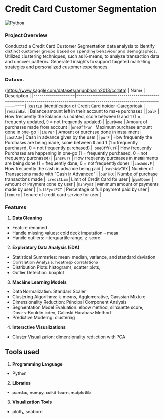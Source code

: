 # Credit Card Customer Segmentation 
![Python](https://img.shields.io/badge/Python-3776AB?style=for-the-badge&logo=python&logoColor=white)

### Project Overview
Conducted a Credit Card Customer Segmentation data analysis to identify distinct customer groups based on spending behaviour and demographics. Utilized clustering techniques, such as K-means, to analyze transaction data and uncover patterns. Generated insights to support targeted marketing strategies and personalized customer experiences.

### Dataset 
(https://www.kaggle.com/datasets/arjunbhasin2013/ccdata)
| Name            | Description                                                                                                                      |
|---------------------|----------------------------------------------------------------------------------------------------------------------------------|
|`custID`               |Identification of Credit Card holder (Categorical)                                                                                |
|`remainBal`            | Balance amount left in their account to make purchases                                                                           |
|`balF`                 | How frequently the Balance is updated, score between 0 and 1 (1 = frequently updated, 0 = not frequently updated)                |
|`purDone`              | Amount of purchases made from account                                                                                            |
|`oneOffPur`            | Maximum purchase amount done in one-go                                                                                           |
|`insPur`               | Amount of purchase done in installment                                                                                           |
|`cashAdv`              | Cash in advance given by the user                                                                                                |
|`purF`                 | How frequently the Purchases are being made, score between 0 and 1 (1 = frequently purchased, 0 = not frequently purchased)      |
|`oneOffPurF`           | How frequently Purchases are happening in one-go (1 = frequently purchased, 0 = not frequently purchased)                        |
|`insPurF`              | How frequently purchases in installments are being done (1 = frequently done, 0 = not frequently done)                           |
|`cashAdvF`             | How frequently the cash in advance being paid                                                                                    |
|`cashAdvTRX`           | Number of Transactions made with "Cash in Advanced"                                                                              |
|`purTRX`               | Numbe of purchase transactions made                                                                                              |
|`creditLim`            | Limit of Credit Card for user                                                                                                    |
|`pymtDone`             | Amount of Payment done by user                                                                                                   |
|`minPymt`              | Minimum amount of payments made by user                                                                                          |
|`fullPymtPCT`          | Percentage of full payment paid by user                                                                                          |
|`tenure`               | Tenure of credit card service for user                                                                                           |

### Features
1. **Data Cleaning**
  -	Feature renamed
  -	Handle missing values: cold deck imputation – mean
  -	Handle outliers: interquartile range, z-score
2. **Exploratory Data Analysis (EDA)**
  -	Statistical Summaries: mean, median, variance, and standard deviation
  -	Correlation Analysis: heatmap correlations
  -	Distribution Plots: histograms, scatter plots,
  -	Outlier Detection: boxplot
3. **Machine Learning Models**
  -	Data Normalization: Standard Scaler
  -	Clustering Algorithms: k-means, Agglomerative, Gaussian Mixture
  -	Dimensionality Reduction: Principal Component Analysis
  -	Segmentation Model Evaluation: elbow method, silhouette score, Davies-Bouldin index, Calinski Harabasz Method
  -	Predictive Modeling: clustering
4. **Interactive Visualizations**
  -	Cluster Visualization: dimensionality reduction with PCA

## Tools used
1. **Programming Language** 
  - Python
2. **Libraries**
  - pandas, numpy, scikit-learn, matplotlib
3. **Visualization Tools**
  - plotly, seaborn
